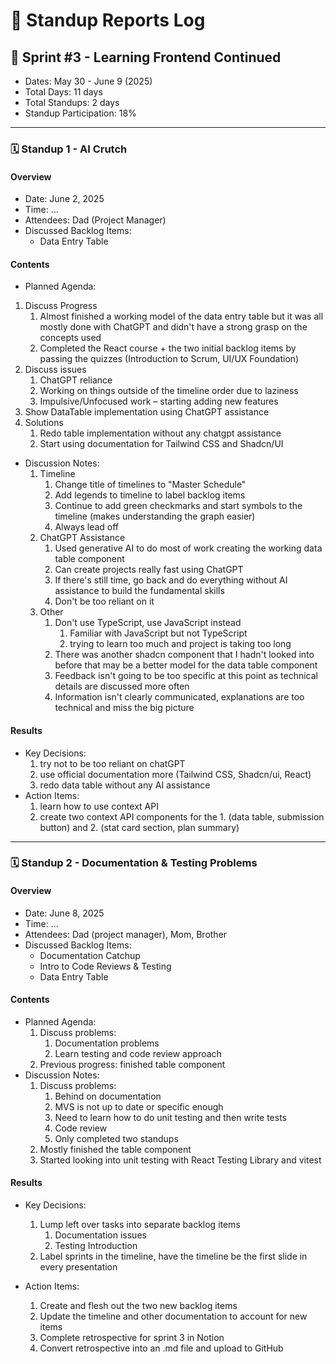 # 🧭 Standup Reports Log

## 📅 Sprint #3 - Learning Frontend Continued
* Dates: May 30 - June 9 (2025)
* Total Days: 11 days
* Total Standups: 2 days
* Standup Participation: 18%

---

### 🗓️ Standup 1 - AI Crutch

#### Overview
* Date: June 2, 2025
* Time: ...
* Attendees: Dad (Project Manager)
* Discussed Backlog Items:
  * Data Entry Table

#### Contents
* Planned Agenda:
1. Discuss Progress
    1. Almost finished a working model of the data entry table but it was all mostly done with ChatGPT and didn't have a strong grasp on the concepts used
    2. Completed the React course + the two initial backlog items by passing the quizzes (Introduction to Scrum, UI/UX Foundation)
2. Discuss issues
    1. ChatGPT reliance
    2. Working on things outside of the timeline order due to laziness
    3. Impulsive/Unfocused work – starting adding new features
3. Show DataTable implementation using ChatGPT assistance
4. Solutions
    1. Redo table implementation without any chatgpt assistance
    2. Start using documentation for Tailwind CSS and Shadcn/UI

* Discussion Notes:
    1. Timeline
        1. Change title of timelines to "Master Schedule"
        2. Add legends to timeline to label backlog items
        3. Continue to add green checkmarks and start symbols to the timeline (makes understanding the graph easier)
        4. Always lead off
    2. ChatGPT Assistance
        1. Used generative AI to do most of work creating the working data table component
        2. Can create projects really fast using ChatGPT
        3. If there's still time, go back and do everything without AI assistance to build the fundamental skills
        4. Don't be too reliant on it
    3. Other
        1. Don't use TypeScript, use JavaScript instead
            1. Familiar with JavaScript but not TypeScript
            2. trying to learn too much and project is taking too long
        2. There was another shadcn component that I hadn't looked into before that may be a better model for the data table component
        3. Feedback isn't going to be too specific at this point as technical details are discussed more often
        4. Information isn't clearly communicated, explanations are too technical and miss the big picture

#### Results
* Key Decisions:
    1. try not to be too reliant on chatGPT
    2. use official documentation more (Tailwind CSS, Shadcn/ui, React)
    3. redo data table without any AI assistance
* Action Items:
    1. learn how to use context API
    2. create two context API components for the 1. (data table, submission button) and 2. (stat card section, plan summary)
---

### 🗓️ Standup 2 - Documentation & Testing Problems

#### Overview
* Date: June 8, 2025
* Time: ...
* Attendees: Dad (project manager), Mom, Brother
* Discussed Backlog Items:
    * Documentation Catchup
    * Intro to Code Reviews & Testing
    * Data Entry Table

#### Contents
* Planned Agenda:
    1. Discuss problems:
        1. Documentation problems
        2. Learn testing and code review approach
    2. Previous progress: finished table component
* Discussion Notes:
    1. Discuss problems:
        1. Behind on documentation
        2. MVS is not up to date or specific enough
        3. Need to learn how to do unit testing and then write tests
        4. Code review
        5. Only completed two standups
    2. Mostly finished the table component
    3. Started looking into unit testing with React Testing Library and vitest
#### Results
* Key Decisions:
    1. Lump left over tasks into separate backlog items
        1. Documentation issues
        2. Testing Introduction
    2. Label sprints in the timeline, have the timeline be the first slide in every presentation

* Action Items:
    1. Create and flesh out the two new backlog items
    2. Update the timeline and other documentation to account for new items
    3. Complete retrospective for sprint 3 in Notion
    4. Convert retrospective into an .md file and upload to GitHub